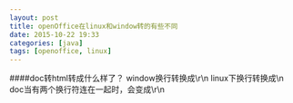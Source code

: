 ```yaml
---
layout: post
title: openOffice在linux和window转的有些不同
date: 2015-10-22 19:33
categories: [java]
tags: [openoffice, linux]
---
```

####doc转html转成什么样了？
window换行转换成\r\n
linux下换行转换成\n
doc当有两个换行符连在一起时，会变成\r\n
